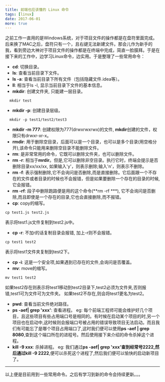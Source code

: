 ```yaml
---
title: 前端也应该懂的 Linux 命令
tags: [linux]
date: 2017-06-01
more: true
---
```


之前工作一直用的是Windows系统，对于项目文件的操作都是在盘符里面完成。后来换了MAC之后，盘符只有一个，且右键无法新建文件。那会儿作为新手的我，看到旁边大神对于项目文件的操作都是在终端中完成，简直一脸膜拜。于是在接下来的工作中，边学习Linux命令，边实用。于是整理了一些常用命令：
- **cd**: 切换目录。
- **ls**: 查看当前目录下文件。
- **ls -a**: 查看当前目录下所有文件（包括隐藏文件.idea等）。
- **ll**: 相当于ls -l, 显示当前目录下文件的基本信息。
- **mkdir**: 创建文件夹, 只能建一层目录。
```shell
  mkdir test
```
<!-- more -->
- **mkdir -p**: 创建目录层级。
```shell
  mkdir -p test1/test2/test3
```
- **mkdir -m 777**: 创建权限为777(drwxrwxrwx)的文件, **mkdir**创建的文件，权限只有drwxr-xr-x。
- **rmdir**: 用于删除空目录，后面可以是一个目录，也可以是多个目录(用空格分开),该命令只能用来删除空目录不能删除文件。
- **rm**: 是非常常用的命令，它既可以删除文件夹，也可以删除文件。
- **rm -r**: 相当于**mrdir**。但是,它可以删除非空目录。执行它时，终端会提示是否删除目录xx/xx/xx, 如果输入'y'，则表示删除;输入'n'，则表示不删除。
- **rm -f**: 表示强制删除,它不会询问是否删除,而是直接删除。它后面跟一个不存在的文件或者目录的时候也不会报错，但是如果要删除一个存在的目录的时候,它会报错。
- **rm -rf**: 段子中删除跑路便是用的这个命令(**rm -rf ***), 它不会询问是否删除,而且即使是一个存在的目录,它也会直接删除,而不报错。
- **cp**: copy的缩写。
```shell
cp test1.js test2.js
```
表示将test1.js文件复制到test2.js中。
- **cp -r**: 不加r的话复制目录会报错, 加上-r则不会报错。
```shell
cp test1 test2
```
表示将test1文件夹复制到test2下。
- **cp -i**: 这是一个安全项,如果遇到已存在的文件,会询问是否覆盖。
- **mv**: move的缩写。
```shell
mv test1 test2
```
如果test2存在则表示将test1移动到test2目录下,test2必须为文件夹,否则报错,test1可为文件可为文件夹。
如果test2不存在,则会将test1更名为test2。
- **pwd**: 查看当前文件绝对路径。
- **ps -aef| grep 'xxx'**: 查看进程。
eg: 每个前端工程师可能会维护好几个项目，且这些项目有些占用端口号是相同的。有时候在启动某个项目的时,另一个项目也在启动中,这时候则会报端口号被占用的错误导致项目无法启动。而且我们有可能忘了是哪个项目占用端口了,这时我们便可以使用**ps -aef | grep 8080**,查到这个端口所在的进程号。然后使用接下来介绍的命令杀掉这个进程。
- **kill -9 xxx**: 杀掉进程。
eg: 我们通过**ps -aef| grep 'xxx'**查到经常号2222,然后通过**kill -9 2222**,便可以杀死这个进程了,然后我们便可以愉快的启动新项目了。
---
以上便是目前用到一些常用命令。之后有学习到新的命令会持续更新。。。